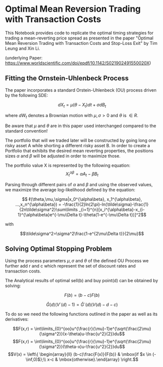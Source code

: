 # Optimal Mean Reversion Trading with Transaction Costs


This Notebook provides code to replicate the optimal timing strategies for trading a mean-reverting price spread as presented in the paper "Optimal Mean Reversion Trading with Transaction Costs and Stop-Loss Exit" by Tim Leung and Xin Li.

(underlying Paper: https://www.worldscientific.com/doi/epdf/10.1142/S021902491550020X)


## Fitting the Ornstein-Uhlenbeck Process

The paper incorporates a standard Orstein-Uhlenbeck (OU) process driven by the following SDE:

$$dX_t=\mu(\theta-X_t)dt+\sigma dB_t$$

where $dW_t$ denotes a Brownian motion with $\mu,\sigma > 0$ and $\theta$ is $\in R$. 

Be aware that $\mu$ and $\theta$ are in this paper used interchanged compared to the standard convention!

The portfolio that will we traded later will be constructed by going long one risky asset A while shorting a different risky asset B. In order to create a Portfolio that exhibits the desired mean reverting properties, the positions sizes $\alpha$ and $\beta$ will be adjusted in order to maximize those. 

The portfolio value X is represented by the following equation:
$$X_t^{\alpha\beta} = \alpha A_t - \beta B_t$$

Parsing through different pairs of $\alpha$ and $\beta$ and using the observed values, we maximize the average log-likelihood defined by the equation:

$$ ℓ(\theta,\mu,\sigma|x_0^{\alpha\beta}, x_1^{\alpha\beta}, ...,x_n^{\alpha\beta}) = -\frac{1}{2}ln(2\pi)-ln(\tilde\sigma)-\frac{1}{2n\tilde\sigma^2}\sum\limits _{i=1}^{n}[x_i^{\alpha\beta}-x_{i-1}^{\alpha\beta}e^{-\mu\Delta t}-\theta(1-e^{-\mu\Delta t})]^2$$

with

$$\tilde\sigma^2=\sigma^2\frac{1-e^{2\mu\Delta t}}{2\mu}$$


## Solving Optimal Stopping Problem

Using the process parameters $\mu,\sigma$ and $\theta$ of the defined OU Process we further add r and c which represent the set of discount rates and transaction costs.

The Analytical results of optimal sell(b) and buy point(d) can be obtained by solving:

$$F(b) = (b-c)F(b)$$

$$\hat G(d)(V´(d)-1)=\hat G´(d) (V(d) - d - c)$$


To do so we need the following functions outlined in the paper as well as its derivatives:

$$F(x,r) = \int\limits_{0}^{oo}u^{\frac{r}{\mu}-1}e^{\sqrt{\frac{2\mu}{\sigma^2}}(x-\theta)u-\frac{u^2}{2}}du$$
$$F(x,r) = \int\limits_{0}^{oo}u^{\frac{r}{\mu}-1}e^{\sqrt{\frac{2\mu}{\sigma^2}}(\theta-x)u-\frac{u^2}{2}}du$$
$$V(x) = \left\{ \begin{array}{ll}
     (b-c)\frac{F(x)}{F(b)} & \mbox{if $x \in (-\inf,0)$};\\
         x-c & \mbox{otherwise}.\end{array} \right.$$

